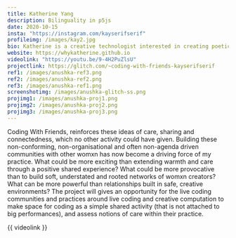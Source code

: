 ```yaml
---
title: Katherine Yang
description: Bilinguality in p5js 
date: 2020-10-15
insta: "https://instagram.com/kayserifserif"
profileimg: /images/kay2.jpg
bio: Katherine is a creative technologist interested in creating poetic tools in the pursuit of soft tech. 
website: https://whykatherine.github.io
videolink: "https://youtu.be/9-4H2PuZlsU"
projectlink: https://glitch.com/~coding-with-friends-kayserifserif
ref1: /images/anushka-ref3.png
ref2: /images/anushka-ref2.png
ref3: /images/anushka-ref1.png
screenshotimg: /images/anushka-glitch-ss.png
projimg1: /images/anushka-proj1.png
projimg2: /images/anushka-proj2.png
projimg3: /images/anushka-proj3.png
---
```

Coding With Friends, reinforces these ideas of care, sharing and connectedness, which no other activity could have given. Building these non-conforming, non-organisational and often non-agenda driven communities with other womxn has now become a driving force of my practice. What could be more exciting than extending warmth and care through a positive shared experience? What could be more provocative than to build soft, understated and rooted networks of womxn creators? What can be more powerful than relationships built in safe, creative environments? 
The project will gives an opportunity for the live coding communities and practices around live coding and creative computation to make space for coding as a simple shared activity (that is not attached to big performances), and assess notions of care within their practice. 

{{ videolink }}
